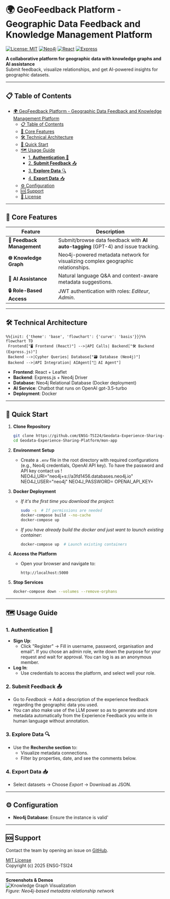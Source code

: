 # 🌍 GeoFeedback Platform - Geographic Data Feedback and Knowledge Management Platform

[![License: MIT](https://img.shields.io/badge/License-MIT-blue.svg)](https://opensource.org/licenses/MIT)
[![Neo4j](https://img.shields.io/badge/Neo4j-4.4.12-green)](https://neo4j.com/)
[![React](https://img.shields.io/badge/React-18.2.0-blue)](https://react.dev/)
[![Express](https://img.shields.io/badge/Express-4.18.2-lightgrey)](https://expressjs.com/)

**A collaborative platform for geographic data with knowledge graphs and AI assistance**  
Submit feedback, visualize relationships, and get AI-powered insights for geographic datasets.

---

## 📋 Table of Contents
- [🌍 GeoFeedback Platform - Geographic Data Feedback and Knowledge Management Platform](#-geofeedback-platform---geographic-data-feedback-and-knowledge-management-platform)
  - [📋 Table of Contents](#-table-of-contents)
  - [🌟 Core Features](#-core-features)
  - [🛠️ Technical Architecture](#️-technical-architecture)
  - [🚀 Quick Start](#-quick-start)
  - [🗺️ Usage Guide](#️-usage-guide)
    - [1. **Authentication** 🔑](#1-authentication-)
    - [2. **Submit Feedback** 📤](#2-submit-feedback-)
    - [3. **Explore Data** 🔍](#3-explore-data-)
    - [4. **Export Data** 📥](#4-export-data-)
  - [⚙️ Configuration](#️-configuration)
  - [🆘 Support](#-support)
  - [📜 License](#-license)

---

## 🌟 Core Features

| Feature                | Description                                                                 |  
|------------------------|-----------------------------------------------------------------------------|  
| **📝 Feedback Management** | Submit/browse data feedback with **AI auto-tagging** (GPT-4) and issue tracking. |  
| **🌐 Knowledge Graph**    | Neo4j-powered metadata network for visualizing complex geographic relationships. |  
| **🤖 AI Assistance**      | Natural language Q&A and context-aware metadata suggestions.               |  
| **🔒 Role-Based Access**  | JWT authentication with roles: *Editeur*, *Admin*.              |  

---
## 🛠️ Technical Architecture
   ```mermaid
%%{init: {'theme': 'base', 'flowchart': {'curve': 'basis'}}}%%
flowchart TD
    Frontend["🖥️ Frontend (React)"] -->|API Calls| Backend["🛠️ Backend (Express.js)"]
    Backend -->|Cypher Queries| Database["🗃️ Database (Neo4j)"]
    Backend -->|API Integration| AIAgent["🤖 AI Agent"]
  ```


- **Frontend**: React + Leaflet 
- **Backend**: Express.js + Neo4j Driver
- **Database**: Neo4j Relational Database (Docker deployment)  
- **AI Service**: Chatbot that runs on OpenAI gpt-3.5-turbo
- **Deployment**: Docker 
---
## 🚀 Quick Start  

1. **Clone Repository**  
   ```bash
   git clone https://github.com/ENSG-TSI24/Geodata-Experience-Sharing-Platform.git
   cd Geodata-Experience-Sharing-Platform/mon-app
   ```

2. **Environment Setup**  
   - Create a `.env` file in the root directory with required configurations (e.g., Neo4j credentials, OpenAI API key). To have the password and API key contact us !
    NEO4J_URI="neo4j+s://a3fd1456.databases.neo4j.io"
    NEO4J_USER="neo4j"
    NEO4J_PASSWORD=
    OPENAI_API_KEY=

3. **Docker Deployment**  
   - *If it's the first time you download the project*:  
     ```bash  
     sudo -s  # If permissions are needed  
     docker-compose build --no-cache   
     docker-compose up 
     ```  
   - *If you have already build the docker and just want to launch existing container*:  
     ```bash  
     docker-compose up  # Launch existing containers  
     ```  

4. **Access the Platform**  
   - Open your browser and navigate to:  
     ```  
     http://localhost:5000   
     ```  

5. **Stop Services**  
   ```bash  
   docker-compose down --volumes --remove-orphans 
   ```  

---

## 🗺️ Usage Guide  

### 1. **Authentication** 🔑  
   - **Sign Up**:  
     - Click "Register" → Fill in username, password, organisation and email". If you chose an admin role, write down the purpose for your request and wait for approval. You can log is as an anonymous member. 
   - **Log In**:  
     - Use credentials to access the platform, and select well your role.  

### 2. **Submit Feedback** 📤  
   - Go to *Feedback* → Add a description of the experience feedback regarding the geographic data you used.  
   - You can also make use of the LLM power so as to generate and store metadata automatically from the Experience Feedback you write in human language without annotation.  

### 3. **Explore Data** 🔍  
   - Use the **Recherche section** to:  
     - Visualize metadata connections.  
     - Filter by properties, date, and see the comments below.  
   
### 4. **Export Data** 📥  
   - Select datasets → Choose *Export* → Download as JSON.  

---

## ⚙️ Configuration  

- **Neo4j Database**: Ensure the instance is valid' 
---

## 🆘 Support  

Contact the team by opening an issue on [GitHub](https://github.com/ENSG-TSI24/Geodata-Experience-Sharing-Platform).  


[MIT License](https://opensource.org/licenses/MIT)  
Copyright (c) 2025 ENSG-TSI24

---

**Screenshots & Demos**  
![Knowledge Graph Visualization](https://example.com/screenshot-graph.png)  
*Figure: Neo4j-based metadata relationship network*
